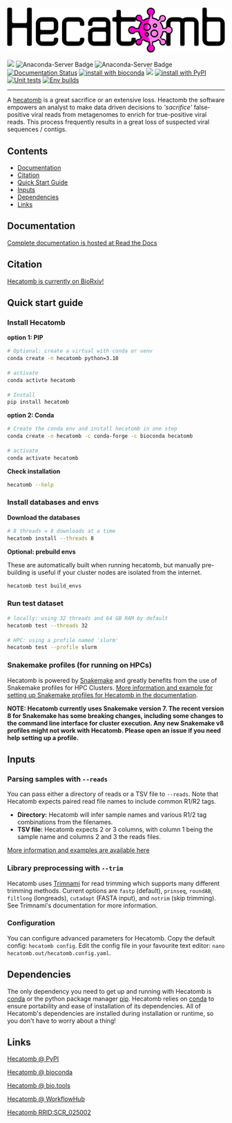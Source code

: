 ![](hecatombLogo.png)

[![](https://img.shields.io/static/v1?label=CLI&message=Snaketool&color=blueviolet)](https://github.com/beardymcjohnface/Snaketool)
![Anaconda-Server Badge](https://anaconda.org/bioconda/hecatomb/badges/license.svg)
![Anaconda-Server Badge](https://anaconda.org/bioconda/hecatomb/badges/latest_release_date.svg)
[![Documentation Status](https://readthedocs.org/projects/hecatomb/badge/?version=latest&style=flat-square)](https://hecatomb.readthedocs.io/en/latest/?badge=latest)
[![install with bioconda](https://img.shields.io/badge/Install%20with-conda-brightgreen.svg?style=flat-square)](http://bioconda.github.io/recipes/hecatomb/README.html)
![](https://img.shields.io/conda/dn/bioconda/hecatomb?label=Conda%20downloads&style=flat-square)
[![install with PyPI](https://img.shields.io/badge/Install%20with-PyPI-brightgreen.svg?style=flat-square)](https://pypi.org/project/hecatomb/)
[![Unit tests](https://github.com/shandley/hecatomb/actions/workflows/unit-tests.yaml/badge.svg)](https://github.com/shandley/hecatomb/actions/workflows/unit-tests.yaml)
[![Env builds](https://github.com/shandley/hecatomb/actions/workflows/build-hecatomb-envs.yaml/badge.svg)](https://github.com/shandley/hecatomb/actions/workflows/build-hecatomb-envs.yaml)

---

A [hecatomb](https://en.wiktionary.org/wiki/hecatomb) is a great sacrifice or an extensive loss. 
Heactomb the software empowers an analyst to make data driven decisions to *'sacrifice'* false-positive viral reads from 
metagenomes to enrich for true-positive viral reads. 
This process frequently results in a great loss of suspected viral sequences / contigs.

## Contents

- [Documentation](#documentation)
- [Citation](#citation)
- [Quick Start Guide](#quick-start-guide)
- [Inputs](#inputs)
- [Dependencies](#dependencies)
- [Links](#links)

## Documentation

[Complete documentation is hosted at Read the Docs](https://hecatomb.readthedocs.io)

## Citation

[Hecatomb is currently on BioRxiv!](https://www.biorxiv.org/content/10.1101/2022.05.15.492003v1)

## Quick start guide

### Install Hecatomb

__option 1: PIP__

```bash
# Optional: create a virtual with conda or venv
conda create -n hecatomb python=3.10

# activate
conda activte hecatomb

# Install
pip install hecatomb
```

__option 2: Conda__

```bash
# Create the conda env and install hecatomb in one step
conda create -n hecatomb -c conda-forge -c bioconda hecatomb

# activate
conda activate hecatomb
```

__Check installation__

```bash
hecatomb --help
```

### Install databases and envs

__Download the databases__

```bash
# 8 threads = 8 downloads at a time
hecatomb install --threads 8
```

__Optional: prebuild envs__

These are automatically built when running hecatomb, but manually pre-building is useful if your cluster nodes are isolated from the internet.

```shell
hecatomb test build_envs
```

### Run test dataset

```bash
# locally: using 32 threads and 64 GB RAM by default
hecatomb test --threads 32

# HPC: using a profile named 'slurm'
hecatomb test --profile slurm
```

### Snakemake profiles (for running on HPCs)

Hecatomb is powered by [Snakemake](https://snakemake.readthedocs.io/en/stable/#) and greatly benefits from the use of 
Snakemake profiles for HPC Clusters.
[More information and example for setting up Snakemake profiles for Hecatomb in the documentation](https://hecatomb.readthedocs.io/en/latest/profiles/).

__NOTE: Hecatomb currently uses Snakemake version 7. 
The recent version 8 for Snakemake has some breaking changes, including some changes to the command line interface for cluster execution.
Any new Snakemake v8 profiles might not work with Hecatomb.
Please open an issue if you need help setting up a profile.__

## Inputs

### Parsing samples with `--reads`

You can pass either a directory of reads or a TSV file to `--reads`. 
Note that Hecatomb expects paired read file names to include common R1/R2 tags. 
 - __Directory:__ Hecatomb will infer sample names and various R1/2 tag combinations from the filenames.
 - __TSV file:__ Hecatomb expects 2 or 3 columns, with column 1 being the sample name and columns 2 and 3 the reads files.

[More information and examples are available here](https://gist.github.com/beardymcjohnface/bb161ba04ae1042299f48a4849e917c8#file-readme-md)

### Library preprocessing with `--trim`

Hecatomb uses [Trimnami](https://github.com/beardymcjohnface/Trimnami) for read trimming which supports many different
trimming methods. Current options are `fastp` (default), `prinseq`, `roundAB`, `filtlong` (longreads), 
`cutadapt` (FASTA input), and `notrim` (skip trimming). See Trimnami's documentation for more information.

### Configuration

You can configure advanced parameters for Hecatomb.
Copy the default config: `hecatomb config`.
Edit the config file in your favourite text editor: `nano hecatomb.out/hecatomb.config.yaml`.

## Dependencies

The only dependency you need to get up and running with Hecatomb is [conda](https://docs.conda.io/en/latest/) or 
the python package manager [pip](https://pypi.org/project/pip/).
Hecatomb relies on [conda](https://docs.conda.io/en/latest/) to ensure portability and ease of installation of its dependencies.
All of Hecatomb's dependencies are installed during installation or runtime, so you don't have to worry about a thing!

## Links

[Hecatomb @ PyPI](https://pypi.org/project/hecatomb/)

[Hecatomb @ bioconda](https://bioconda.github.io/recipes/hecatomb/README.html)

[Hecatomb @ bio.tools](https://bio.tools/hecatomb)

[Hecatomb @ WorkflowHub](https://workflowhub.eu/workflows/235)

[Hecatomb RRID:SCR_025002](https://scicrunch.org/resources/data/record/nlx_144509-1/SCR_025002/resolver)


